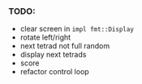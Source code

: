 ### TODO:
* clear screen in `impl fmt::Display`
* rotate left/right
* next tetrad not full random
* display next tetrads
* score
* refactor control loop
